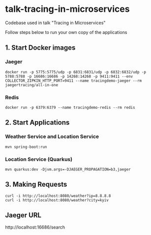 # talk-tracing-in-microservices
Codebase used in talk "Tracing in Microservices"

Follow steps below to run your own copy of the applications

## 1. Start Docker images
### Jaeger
    docker run -p 5775:5775/udp -p 6831:6831/udp -p 6832:6832/udp -p 5788:5788 -p 16686:16686 -p 14268:14268 -p 9411:9411 --env COLLECTOR_ZIPKIN_HTTP_PORT=9411 --name tracingdemo-jaeger --rm jaegertracing/all-in-one 

### Redis
    docker run -p 6379:6379 --name tracingdemo-redis --rm redis 

## 2. Start Applications
### Weather Service and Location Service
    mvn spring-boot:run
### Location Service (Quarkus)
    mvn quarkus:dev -Djvm.args=-DJAEGER_PROPAGATION=b3,jaeger
    
## 3. Making Requests
    curl -i http://localhost:8080/weather?ip=8.8.8.8
    curl -i http://localhost:8080/weather?city=kyiv
     
## Jaeger URL
http://localhost:16686/search
    
